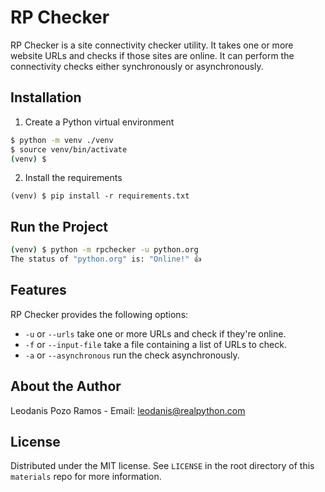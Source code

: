 # RP Checker

RP Checker is a site connectivity checker utility. It takes one or more website URLs and checks if those sites are online. It can perform the connectivity checks either synchronously or asynchronously.

## Installation

1. Create a Python virtual environment

```sh
$ python -m venv ./venv
$ source venv/bin/activate
(venv) $
```

2. Install the requirements

```
(venv) $ pip install -r requirements.txt
```

## Run the Project

```sh
(venv) $ python -m rpchecker -u python.org
The status of "python.org" is: "Online!" 👍
```

## Features

RP Checker provides the following options:

- `-u` or `--urls` take one or more URLs and check if they're online.
- `-f` or `--input-file` take a file containing a list of URLs to check.
- `-a` or `--asynchronous` run the check asynchronously.

## About the Author

Leodanis Pozo Ramos - Email: leodanis@realpython.com

## License

Distributed under the MIT license. See `LICENSE` in the root directory of this `materials` repo for more information.
